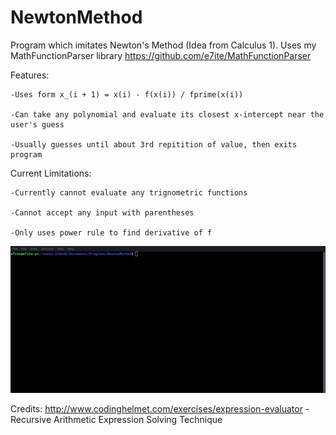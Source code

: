 # NewtonMethod
Program which imitates Newton's Method (Idea from Calculus 1). Uses my MathFunctionParser library https://github.com/e7ite/MathFunctionParser

Features:

    -Uses form x_(i + 1) = x(i) - f(x(i)) / fprime(x(i))
    
    -Can take any polynomial and evaluate its closest x-intercept near the user's guess
    
    -Usually guesses until about 3rd repitition of value, then exits program

Current Limitations:
    
    -Currently cannot evaluate any trignometric functions
    
    -Cannot accept any input with parentheses
    
    -Only uses power rule to find derivative of f

![Preview](/preview.gif)

Credits:
    http://www.codinghelmet.com/exercises/expression-evaluator -Recursive Arithmetic Expression Solving Technique
